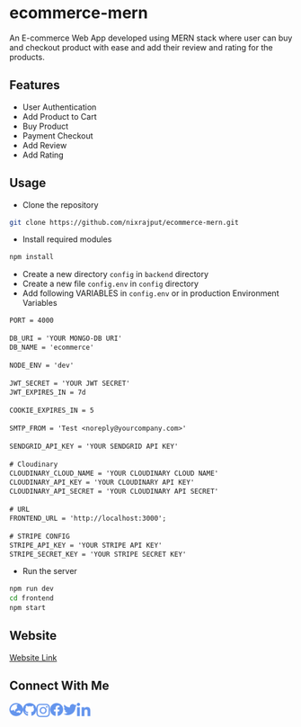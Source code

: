 # ecommerce-mern

An E-commerce Web App developed using MERN stack where user can buy and checkout product with ease and add their review and rating for the products.

## Features

- User Authentication
- Add Product to Cart
- Buy Product
- Payment Checkout
- Add Review
- Add Rating

## Usage

- Clone the repository

```bash
git clone https://github.com/nixrajput/ecommerce-mern.git
```

- Install required modules
  
```bash
npm install
```

- Create a new directory `config` in `backend` directory
- Create a new file `config.env` in `config` directory
- Add following VARIABLES in `config.env` or in production Environment Variables
  
```env
PORT = 4000

DB_URI = 'YOUR MONGO-DB URI'
DB_NAME = 'ecommerce'

NODE_ENV = 'dev'

JWT_SECRET = 'YOUR JWT SECRET'
JWT_EXPIRES_IN = 7d

COOKIE_EXPIRES_IN = 5

SMTP_FROM = 'Test <noreply@yourcompany.com>'

SENDGRID_API_KEY = 'YOUR SENDGRID API KEY'

# Cloudinary
CLOUDINARY_CLOUD_NAME = 'YOUR CLOUDINARY CLOUD NAME'
CLOUDINARY_API_KEY = 'YOUR CLOUDINARY API KEY'
CLOUDINARY_API_SECRET = 'YOUR CLOUDINARY API SECRET'

# URL
FRONTEND_URL = 'http://localhost:3000';

# STRIPE CONFIG
STRIPE_API_KEY = 'YOUR STRIPE API KEY'
STRIPE_SECRET_KEY = 'YOUR STRIPE SECRET KEY'
```

- Run the server

```bash
npm run dev
cd frontend
npm start
```

## Website

[Website Link](https://nixlab-shop.herokuapp.com)

## Connect With Me

[<img align="left" alt="nixrajput | Website" width="24px" src="https://raw.githubusercontent.com/nixrajput/nixlab-files/master/images/icons/globe-icon.svg" />][website]

[<img align="left" alt="nixrajput | GitHub" width="24px" src="https://raw.githubusercontent.com/nixrajput/nixlab-files/master/images/icons/github-brands.svg" />][github]

[<img align="left" alt="nixrajput | Instagram" width="24px" src="https://raw.githubusercontent.com/nixrajput/nixlab-files/master/images/icons/instagram-brands.svg" />][instagram]

[<img align="left" alt="nixrajput | Facebook" width="24px" src="https://raw.githubusercontent.com/nixrajput/nixlab-files/master/images/icons/facebook-brands.svg" />][facebook]

[<img align="left" alt="nixrajput | Twitter" width="24px" src="https://raw.githubusercontent.com/nixrajput/nixlab-files/master/images/icons/twitter-brands.svg" />][twitter]

[<img align="left" alt="nixrajput | LinkedIn" width="24px" src="https://raw.githubusercontent.com/nixrajput/nixlab-files/master/images/icons/linkedin-in-brands.svg" />][linkedin]


[github]: https://github.com/nixrajput
[website]: https://nixlab.co.in
[facebook]: https://facebook.com/nixrajput07
[twitter]: https://twitter.com/nixrajput07
[instagram]: https://instagram.com/nixrajput
[linkedin]: https://linkedin.com/in/nixrajput
